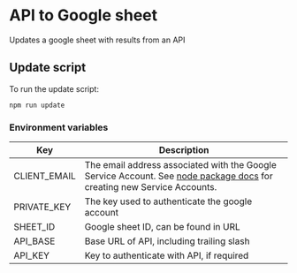 API to Google sheet
===================

Updates a google sheet with results from an API

## Update script

To run the update script:

```
npm run update
```

### Environment variables

| Key          | Description |
|--------------|-------------|
| CLIENT_EMAIL | The email address associated with the Google Service Account. See [node package docs](https://www.npmjs.com/package/google-spreadsheet#service-account-recommended-method) for creating new Service Accounts. |
| PRIVATE_KEY  | The key used to authenticate the google account |
| SHEET_ID     | Google sheet ID, can be found in URL |
| API_BASE     | Base URL of API, including trailing slash |
| API_KEY      | Key to authenticate with API, if required |
